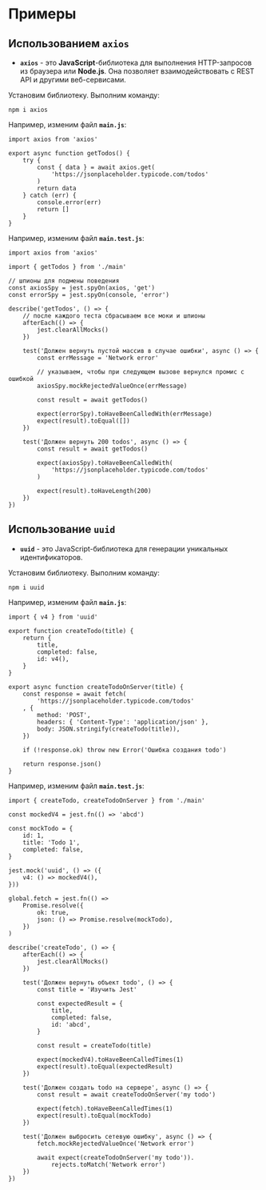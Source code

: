 # Примеры

## Использованием `axios`

- **`axios`** - это **JavaScript**-библиотека для выполнения HTTP-запросов из браузера или **Node.js**. Она позволяет взаимодействовать с REST API и другими веб-сервисами.

Установим библиотеку. Выполним команду:

```sh:line-numbers
npm i axios
```

Например, изменим файл **`main.js`**:

```js:line-numbers
import axios from 'axios'

export async function getTodos() {
    try {
        const { data } = await axios.get(
            'https://jsonplaceholder.typicode.com/todos'
        )
        return data
    } catch (err) {
        console.error(err)
        return []
    }
}
```

Например, изменим файл **`main.test.js`**:

```js:line-numbers
import axios from 'axios'

import { getTodos } from './main'

// шпионы для подмены поведения
const axiosSpy = jest.spyOn(axios, 'get')
const errorSpy = jest.spyOn(console, 'error')

describe('getTodos', () => {
    // после каждого теста сбрасываем все моки и шпионы
    afterEach(() => {
        jest.clearAllMocks()
    })

    test('Должен вернуть пустой массив в случае ошибки', async () => {
        const errMessage = 'Network error'

        // указываем, чтобы при следующем вызове вернулся промис с ошибкой
        axiosSpy.mockRejectedValueOnce(errMessage)

        const result = await getTodos()

        expect(errorSpy).toHaveBeenCalledWith(errMessage)
        expect(result).toEqual([])
    })

    test('Должен вернуть 200 todos', async () => {
        const result = await getTodos()

        expect(axiosSpy).toHaveBeenCalledWith(
            'https://jsonplaceholder.typicode.com/todos'
        )

        expect(result).toHaveLength(200)
    })
})
```

## Использование `uuid`

- **`uuid`** - это JavaScript-библиотека для генерации уникальных идентификаторов.

Установим библиотеку. Выполним команду:

```sh:line-numbers
npm i uuid
```

Например, изменим файл **`main.js`**:

```js:line-numbers
import { v4 } from 'uuid'

export function createTodo(title) {
    return {
        title,
        completed: false,
        id: v4(),
    }
}

export async function createTodoOnServer(title) {
    const response = await fetch(
        'https://jsonplaceholder.typicode.com/todos'
    , {
        method: 'POST',
        headers: { 'Content-Type': 'application/json' },
        body: JSON.stringify(createTodo(title)),
    })

    if (!response.ok) throw new Error('Ошибка создания todo')

    return response.json()
}
```

Например, изменим файл **`main.test.js`**:

```js:line-numbers
import { createTodo, createTodoOnServer } from './main'

const mockedV4 = jest.fn(() => 'abcd')

const mockTodo = {
    id: 1,
    title: 'Todo 1',
    completed: false,
}

jest.mock('uuid', () => ({
    v4: () => mockedV4(),
}))

global.fetch = jest.fn(() =>
    Promise.resolve({
        ok: true,
        json: () => Promise.resolve(mockTodo),
    })
)

describe('createTodo', () => {
    afterEach(() => {
        jest.clearAllMocks()
    })

    test('Должен вернуть объект todo', () => {
        const title = 'Изучить Jest'

        const expectedResult = {
            title,
            completed: false,
            id: 'abcd',
        }

        const result = createTodo(title)

        expect(mockedV4).toHaveBeenCalledTimes(1)
        expect(result).toEqual(expectedResult)
    })

    test('Должен создать todo на сервере', async () => {
        const result = await createTodoOnServer('my todo')

        expect(fetch).toHaveBeenCalledTimes(1)
        expect(result).toEqual(mockTodo)
    })

    test('Должен выбросить сетевую ошибку', async () => {
        fetch.mockRejectedValueOnce('Network error')

        await expect(createTodoOnServer('my todo')).
            rejects.toMatch('Network error')
    })
})
```
